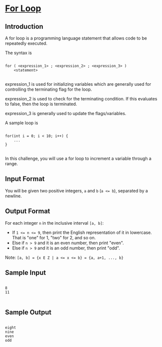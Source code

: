 <!DOCTYPE html>
<html>

<head>
</head>

<body>

<h1><a id="hackerrank-challenge-for-loop" href= "https://www.hackerrank.com/challenges/c-tutorial-for-loop/problem?isFullScreen=false">For Loop</a></h1>

<h2>Introduction</h2>
<p>A for loop is a programming language statement that allows code to be repeatedly executed.</p>

<p>The syntax is</p>

<pre>
<code>
for ( &lt;expression_1&gt; ; &lt;expression_2&gt; ; &lt;expression_3&gt; )
    &lt;statement&gt;
</code>
</pre>

<p>expression_1 is used for initializing variables which are generally used for controlling the terminating flag for the loop.</p>
<p>expression_2 is used to check for the terminating condition. If this evaluates to false, then the loop is terminated.</p>
<p>expression_3 is generally used to update the flags/variables.</p>

<p>A sample loop is</p>

<pre>
<code>
for(int i = 0; i < 10; i++) {
    ...
}
</code>
</pre>

<p>In this challenge, you will use a for loop to increment a variable through a range.</p>

<h2>Input Format</h2>

<p>You will be given two positive integers, <code>a</code> and <code>b</code> (<code>a <= b</code>), separated by a newline.</p>

<h2>Output Format</h2>

<p>For each integer <code>n</code> in the inclusive interval <code>[a, b]</code>:</p>

<ul>
  <li>If <code>1 <= n <= 9</code>, then print the English representation of it in lowercase. That is "one" for 1, "two" for 2, and so on.</li>
  
  <li>Else if <code>n > 9</code> and it is an even number, then print "even".</li>
  
  <li>Else if <code>n > 9</code> and it is an odd number, then print "odd".</li>
</ul>

<p>Note: <code>[a, b] = {x E Z | a <= x <= b} = {a, a+1, ..., b}</code></p>

<h2>Sample Input</h2>

<pre>
<code>
8
11
</code>
</pre>

<h2>Sample Output</h2>

<pre>
<code>
eight
nine
even
odd
</code>
</pre>

</body>

</html>
